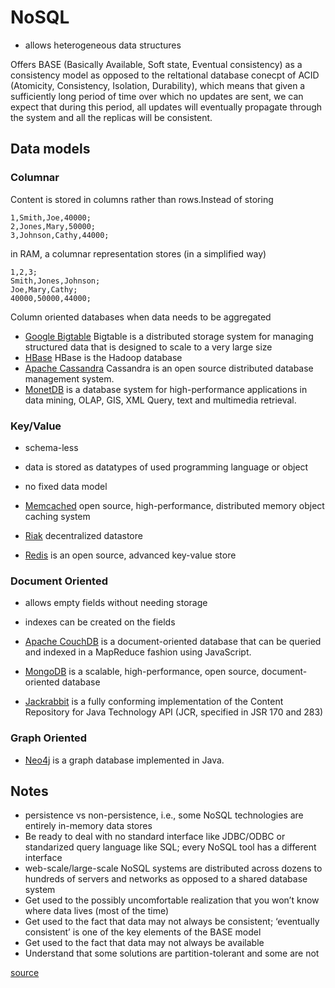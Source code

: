 # NoSQL #

- allows heterogeneous data structures 

Offers BASE (Basically Available, Soft state, Eventual consistency) as a consistency model as opposed to the reltational database conecpt of ACID (Atomicity, Consistency, Isolation, Durability), which means that given a sufficiently long period of time over which no updates are sent, we can expect that during this period, all updates will eventually propagate through the system and all the replicas will be consistent.

## Data models ##

### Columnar ###

Content is stored in columns rather than rows.Instead of storing 

	1,Smith,Joe,40000;
	2,Jones,Mary,50000;
	3,Johnson,Cathy,44000;

in RAM, a columnar representation stores (in a simplified way)

	1,2,3;
	Smith,Jones,Johnson;
	Joe,Mary,Cathy;
	40000,50000,44000;

Column oriented databases when data needs to be aggregated

- [Google Bigtable](http://labs.google.com/papers/bigtable.html) Bigtable is a distributed storage system for managing structured data that is designed to scale to a very large size
- [HBase](http://hbase.apache.org/)  HBase is the Hadoop database
- [Apache Cassandra](http://cassandra.apache.org/) Cassandra is an open source distributed database management system. 
- [MonetDB](http://www.monetdb.nl/) is a database system for high-performance applications in data mining, OLAP, GIS, XML Query, text and multimedia retrieval.

### Key/Value ###

- schema-less
- data is stored as datatypes of used programming language or object
- no fixed data model

- [Memcached](http://memcached.org/) open source, high-performance, distributed memory object caching system
- [Riak](https://github.com/basho/riak) decentralized datastore
- [Redis](http://redis.io/)  is an open source, advanced key-value store

### Document Oriented ###

- allows empty fields without needing storage
- indexes can be created on the fields 

- [Apache CouchDB](http://couchdb.apache.org/) is a document-oriented database that can be queried and indexed in a MapReduce fashion using JavaScript.
- [MongoDB](http://www.mongodb.org/) is a scalable, high-performance, open source, document-oriented database
- [Jackrabbit](http://jackrabbit.apache.org/) is a fully conforming implementation of the Content Repository for Java Technology API (JCR, specified in JSR 170 and 283)

### Graph Oriented ###

- [Neo4j](http://neo4j.org/) is a graph database implemented in Java. 

## Notes ##

- persistence vs non-persistence, i.e., some NoSQL technologies are entirely in-memory data stores
- Be ready to deal with no standard interface like JDBC/ODBC or standarized query language like SQL; every NoSQL tool has a different interface
- web-scale/large-scale NoSQL systems are distributed across dozens to hundreds of servers and networks as opposed to a shared database system
- Get used to the possibly uncomfortable realization that you won’t know where data lives (most of the time)
- Get used to the fact that data may not always be consistent; ‘eventually consistent’ is one of the key elements of the BASE model
- Get used to the fact that data may not always be available
- Understand that some solutions are partition-tolerant and some are not

[source](http://nosql.mypopescu.com/post/3599841629/9-things-to-acknowledge-about-nosql-databases)
